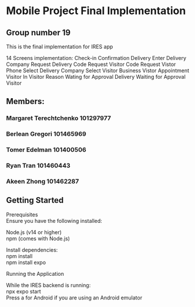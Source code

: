 # Mobile Project Final Implementation
## Group number 19
This is the final implementation for IRES app

14 Screens implementation:
Check-in
Confirmation
Delivery
Enter Delivery Company
Request Delivery Code
Request Visitor Code
Request Vistor Phone
Select Delivery Company
Select Visitor Business 
Vistor Appointment 
Visitor In
Visitor Reason
Wating for Approval Delivery
Waiting for Approval Visitor
## Members:

### Margaret Terechtchenko 101297977 

### Berlean Gregori 101465969 

### Tomer Edelman 101400506  

### Ryan Tran 101460443 

### Akeen Zhong  101462287 


## Getting Started
Prerequisites <br/>
Ensure you have the following installed: <br/>

Node.js (v14 or higher) <br/>
npm (comes with Node.js) <br/>

Install dependencies: <br/>
npm install <br/>
npm install expo <br/>

Running the Application <br/>

While the IRES backend is running: <br/>
npx expo start <br/>
Press a for Android if you are using an Android emulator
